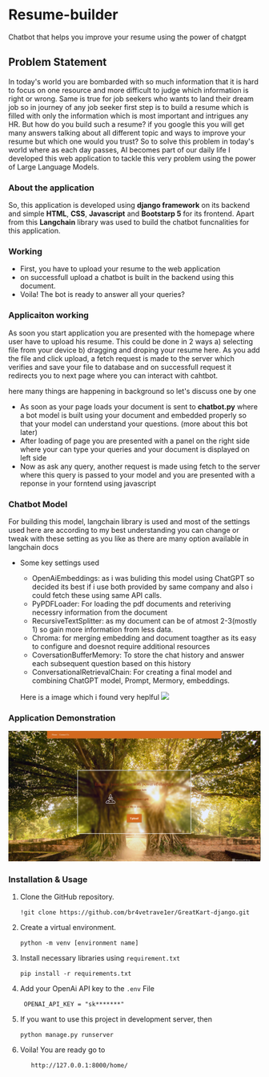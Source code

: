 # Resume-builder
Chatbot that helps you improve your resume using the power of chatgpt

## Problem Statement
In today's world you are bombarded with so much information that it is hard to focus on one resource and more difficult 
to judge which information is right or wrong. Same is true for job seekers who wants to land their dream job so in journey of 
any job seeker first step is to build a resume which is filled with only the information which is most important and intrigues
any HR. But how do you build such a resume? if you google this you will get many answers talking about all different
topic and ways to improve your resume but which one would you trust? So to solve this problem in today's world where as each
day passes, AI becomes part of our daily life I developed this web application to tackle this very problem using the power
of Large Language Models.

### About the application

So, this application is developed using **django framework** on its backend and simple **HTML**, **CSS**, **Javascript** and 
**Bootstarp 5** for its frontend. Apart from this **Langchain** library was used to build the chatbot funcnalities for this
application.

### Working
- First, you have to upload your resume to the web application
- on successfull upload a chatbot is built in the backend using this document.
- Voila! The bot is ready to answer all your queries?

### Applicaiton working
As soon you start application you are presented with the homepage where user have to upload his resume. This could be done
in 2 ways a) selecting file from your device b) dragging and droping your resume here. As you add the file and click upload,
a fetch request is made to the server which verifies and save your file to database and on successfull request it redirects
you to next page where you can interact with cahtbot.

here many things are happening in background so let's discuss one by one
- As soon as your page loads your document is sent to **chatbot.py** where a bot model is built using your document
  and embedded properly so that your model can understand your questions. (more about this bot later)
- After loading of page you are presented with a panel on the right side where your can type your queries and your document
  is displayed on left side
- Now as ask any query, another request is made using fetch to the server where this query is passed to your model and
  you are presented with a reponse in your forntend using javascript

### Chatbot Model
For building this model, langchain library is used and most of the settings used here are according to my best understanding
you can change or tweak with these setting as you like as there are many option available in langchain docs

- Some key settings used
  - OpenAiEmbeddings: as i was buliding this model using ChatGPT so decided its best if i use both provided by same company and
                     also i could fetch these using same API calls.
  - PyPDFLoader: For loading the pdf documents and reteriving necessry information from the document
  - RecursiveTextSplitter: as my document can be of atmost 2-3(mostly 1) so gain more information from less data.
  - Chroma: for merging embedding and document toagther as its easy to configure and doesnot require additional resources
  - CoversationBufferMemory: To store the chat history and answer each subsequent question based on this history
  - ConversationalRetrievalChain: For creating a final model and combining ChatGPT model, Prompt, Mermory, embeddings.

  Here is a image which i found very heplful
  <img src="https://img-blog.csdnimg.cn/04865f1f428741a0bf816d88c153fd01.png">


### Application Demonstration
  ![picture alt]( images/page-1.png )
### Installation & Usage
1. Clone the GitHub repository.
    ```
    !git clone https://github.com/br4vetrave1er/GreatKart-django.git
    ```
2. Create a virtual environment.
    ```
    python -m venv [environment name] 
   ```
3. Install necessary libraries using `requirement.txt`
    ```
    pip install -r requirements.txt
   ```
4. Add your OpenAi API key to the `.env` File
   ```
    OPENAI_API_KEY = "sk*******"
   ```
  
5. If you want to use this project in development server, then
    ```
    python manage.py runserver
    ```
6. Voila! You are ready go to
   ```
      http://127.0.0.1:8000/home/
   ```
 
 
